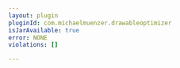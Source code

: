 ```yaml
---
layout: plugin
pluginId: com.michaelmuenzer.drawableoptimizer
isJarAvailable: true
error: NONE
violations: []

---
```

